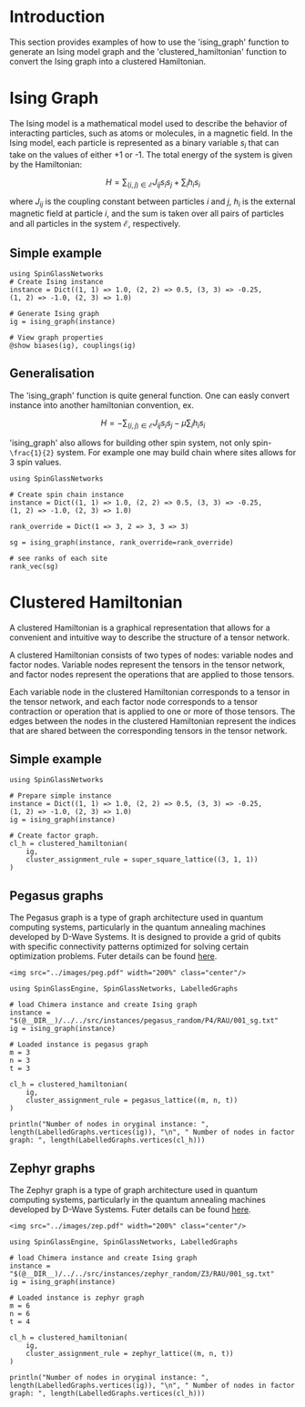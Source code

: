 # Introduction
This section provides examples of how to use the 'ising_graph' function to generate an Ising model graph and the 'clustered_hamiltonian' function to convert the Ising graph into a clustered Hamiltonian.

# Ising Graph
The Ising model is a mathematical model used to describe the behavior of interacting particles, such as atoms or molecules, in a magnetic field. In the Ising model, each particle is represented as a binary variable $s_i$ that can take on the values of either +1 or -1. The total energy of the system is given by the Hamiltonian:

$$H =  \sum_{(i,j) \in \mathcal{E}} J_{ij} s_i s_j + \sum_{i} h_i s_i$$

where $J_{ij}$ is the coupling constant between particles $i$ and $j$, $h_i$ is the external magnetic field at particle $i$, and the sum is taken over all pairs of particles and all particles in the system $\mathcal{E}$, respectively.


## Simple example
```@example
using SpinGlassNetworks
# Create Ising instance
instance = Dict((1, 1) => 1.0, (2, 2) => 0.5, (3, 3) => -0.25, 
(1, 2) => -1.0, (2, 3) => 1.0)

# Generate Ising graph
ig = ising_graph(instance)

# View graph properties
@show biases(ig), couplings(ig)
```

## Generalisation

The 'ising_graph' function is quite general function. One can easly convert instance into another hamiltonian convention, ex.
```math
H = - \sum_{(i,j) \in \mathcal{E}} J_{ij} s_i s_j - \mu \sum_{i} h_i s_i
```

'ising_graph' also allows for building other spin system, not only spin-``\frac{1}{2}`` system. For example one may build chain where sites allows for 3 spin values.

```@example
using SpinGlassNetworks

# Create spin chain instance 
instance = Dict((1, 1) => 1.0, (2, 2) => 0.5, (3, 3) => -0.25, 
(1, 2) => -1.0, (2, 3) => 1.0)

rank_override = Dict(1 => 3, 2 => 3, 3 => 3)

sg = ising_graph(instance, rank_override=rank_override)

# see ranks of each site
rank_vec(sg)
```

# Clustered Hamiltonian

A clustered Hamiltonian is a graphical representation that allows for a convenient and intuitive way to describe the structure of a tensor network.

A clustered Hamiltonian consists of two types of nodes: variable nodes and factor nodes. Variable nodes represent the tensors in the tensor network, and factor nodes represent the operations that are applied to those tensors.

Each variable node in the clustered Hamiltonian corresponds to a tensor in the tensor network, and each factor node corresponds to a tensor contraction or operation that is applied to one or more of those tensors. The edges between the nodes in the clustered Hamiltonian represent the indices that are shared between the corresponding tensors in the tensor network.

## Simple example

```@example
using SpinGlassNetworks

# Prepare simple instance
instance = Dict((1, 1) => 1.0, (2, 2) => 0.5, (3, 3) => -0.25, 
(1, 2) => -1.0, (2, 3) => 1.0)
ig = ising_graph(instance)

# Create factor graph.
cl_h = clustered_hamiltonian(
    ig,
    cluster_assignment_rule = super_square_lattice((3, 1, 1))
)
```

## Pegasus graphs
The Pegasus graph is a type of graph architecture used in quantum computing systems, particularly in the quantum annealing machines developed by D-Wave Systems. It is designed to provide a grid of qubits with specific connectivity patterns optimized for solving certain optimization problems. Futer details can be found [here](https://docs.dwavesys.com/docs/latest/c_gs_4.html#pegasus-graph).
```@raw html
<img src="../images/peg.pdf" width="200%" class="center"/>
```

```@example
using SpinGlassEngine, SpinGlassNetworks, LabelledGraphs

# load Chimera instance and create Ising graph
instance = "$(@__DIR__)/../../src/instances/pegasus_random/P4/RAU/001_sg.txt"
ig = ising_graph(instance)

# Loaded instance is pegasus graph
m = 3
n = 3
t = 3

cl_h = clustered_hamiltonian(
    ig,
    cluster_assignment_rule = pegasus_lattice((m, n, t))
)

println("Number of nodes in oryginal instance: ", length(LabelledGraphs.vertices(ig)), "\n", " Number of nodes in factor graph: ", length(LabelledGraphs.vertices(cl_h)))
```


## Zephyr graphs
The Zephyr graph is a type of graph architecture used in quantum computing systems, particularly in the quantum annealing machines developed by D-Wave Systems. Futer details can be found [here](https://docs.dwavesys.com/docs/latest/c_gs_4.html#zephyr-graph).
```@raw html
<img src="../images/zep.pdf" width="200%" class="center"/>
```
```@example
using SpinGlassEngine, SpinGlassNetworks, LabelledGraphs

# load Chimera instance and create Ising graph
instance = "$(@__DIR__)/../../src/instances/zephyr_random/Z3/RAU/001_sg.txt"
ig = ising_graph(instance)

# Loaded instance is zephyr graph
m = 6
n = 6
t = 4

cl_h = clustered_hamiltonian(
    ig,
    cluster_assignment_rule = zephyr_lattice((m, n, t))
)

println("Number of nodes in oryginal instance: ", length(LabelledGraphs.vertices(ig)), "\n", " Number of nodes in factor graph: ", length(LabelledGraphs.vertices(cl_h)))
```